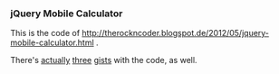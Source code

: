 ### jQuery Mobile Calculator
This is the code of http://therockncoder.blogspot.de/2012/05/jquery-mobile-calculator.html .

There's 
[actually](https://gist.github.com/2702315)
[three](https://gist.github.com/2702298)
[gists](https://gist.github.com/2702294)
with the code, as well.
